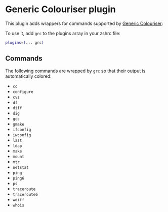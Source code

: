 # Generic Colouriser plugin

This plugin adds wrappers for commands supported by [Generic Colouriser](https://github.com/garabik/grc):

To use it, add `grc` to the plugins array in your zshrc file:

```zsh
plugins=(... grc)
```

## Commands

The following commands are wrapped by `grc` so that their output is automatically colored:

- `cc`
- `configure`
- `cvs`
- `df`
- `diff`
- `dig`
- `gcc`
- `gmake`
- `ifconfig`
- `iwconfig`
- `last`
- `ldap`
- `make`
- `mount`
- `mtr`
- `netstat`
- `ping`
- `ping6`
- `ps`
- `traceroute`
- `traceroute6`
- `wdiff`
- `whois`
